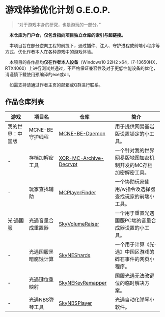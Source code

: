 # 游戏体验优化计划 G.E.O.P.
> “对于游戏本身的研究，也是游玩的一部分。”

&emsp;**本仓库为门户仓，仅包含指向项目独立仓库的索引与超链接。**

&emsp;本项目旨在部分逆向工程的前提下，通过插件、注入、守护进程或前端小程序等方式，优化作者本人在各种游戏中的游戏体验。

&emsp;本项目的各作品均**仅在作者本人设备**（Windows10 22H2 x64，i7-13650HX，RTX4060）上进行测试并通过，不严格保证兼容性及对于更低性能设备的优化，请谨慎下载使用预编译的exe或dll。

&emsp;如需支持请通过作者主页的邮箱或Q群进行联系。

## 作品仓库列表
|游戏|项目名|仓库|简介|
|-|-|-|-|
|我的世界：中国版|MCNE-BE守护线程|[MCNE-BE-Daemon](https://github.com/HTMonkeyG/MCNE-BE-Daemon)|用于提供网易基岩版设置锁定的小工具。|
|-|存档加解密工具|[XOR-MC-Archive-Decrypt](https://github.com/HTMonkeyG/XOR-MC-Archive-Decrypt)|一个针对我的世界网易版地图加密机制开发的MC存档加密解密工具。|
|-|玩家查找辅助|[MCPlayerFinder](https://github.com/HTMonkeyG/MCPlayerFinder)|一个协助玩家使用/w指令及选择器查找玩家的前端小工具。|
|光·遇国服|光遇音量合成重置器|[SkyVolumeRaiser](https://github.com/HTMonkeyG/SkyVolumeRaiser)|一个用于重置光遇国服PC端的音量合成器设置的小工具。|
|-|光遇国服黑暗腐蚀计算|[SkyNEShards](https://github.com/HTMonkeyG/SkyNEShards)|一个用于计算《光·遇》中国区游戏的碎石事件的网页小程序。|
|-|光遇键位重映射|[SkyNEKeyRemapper](https://github.com/HTMonkeyG/SkyNEKeyRemapper)|国服光遇无法改键位的临时解决方案。|
|-|光遇NBS弹琴工具|[SkyNBSPlayer](https://github.com/HTMonkeyG/SkyNBSPlayer-C)|光遇自动化弹琴小软件。|
